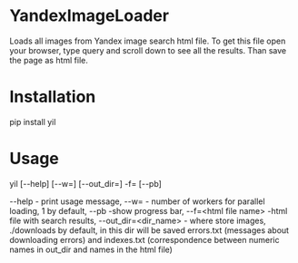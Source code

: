 # YandexImageLoader
Loads all images from Yandex image search html file. 
To get this file open your browser, type query and scroll down to see all
the results. Than save the page as html file.

# Installation
pip install yil

# Usage
yil [--help] [--w=<number>] [--out_dir=<output dir>] -f=<html file name> [--pb]

--help - print usage message,
--w=<number> - number of workers for parallel loading, 1 by default,
--pb -show progress bar, 
--f=\<html file name> -html file with search results,
--out_dir=<dir_name> - where store images, ./downloads by default,
in this dir will be saved errors.txt (messages about downloading errors)
and indexes.txt (correspondence between numeric names in out_dir and names in 
the html file)

